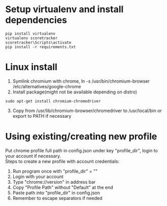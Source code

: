 # Setup virtualenv and install dependencies
```
pip install virtualenv
virtualenv scoretracker
scoretracker\Scripts\activate
pip install -r requirements.txt
```

# Linux install
1. Symlink chromium with chrome, ln -s /usr/bin/chromium-browser /etc/alternatives/google-chrome
2. Install package(might not be available depending on distro)
```
sudo apt-get install chromium-chromedriver
```
3. Copy from /usr/lib/chromium-browser/chromedriver to /usr/local/bin or export to PATH if necessary

# Using existing/creating new profile
Put chrome profile full path in config.json under key "profile_dir", login to your account if necessary.\
Steps to create a new profile with account credentials:
1. Run program once with "profile_dir" = ""
2. Login with your account
3. Type "chrome://version" in address bar
4. Copy "Profile Path" without "Default" at the end
5. Paste path into "profile_dir" in config.json
6. Remember to escape separators if needed
